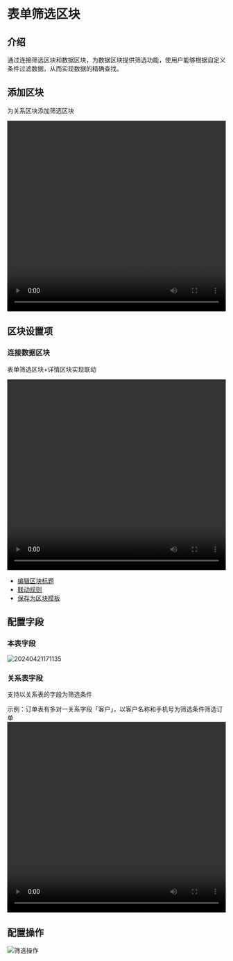 # 表单筛选区块

## 介绍

通过连接筛选区块和数据区块，为数据区块提供筛选功能，使用户能够根据自定义条件过滤数据，从而实现数据的精确查找。

## 添加区块

为关系区块添加筛选区块

  <video width="100%" height="440" controls>
      <source src="https://nocobase-docs.oss-cn-beijing.aliyuncs.com/20240408205156.mp4" type="video/mp4">
    </video>

## 区块设置项

### 连接数据区块

表单筛选区块+详情区块实现联动

  <video width="100%" height="440" controls>
      <source src="https://nocobase-docs.oss-cn-beijing.aliyuncs.com/20240421170947.mp4" type="video/mp4">
    </video>

- [编辑区块标题](/handbook/ui/blocks/block-settings/block-title)
- [联动规则](/handbook/ui/blocks/block-settings/linkage-rule)
- [保存为区块模板](/handbook/ui/blocks/block-settings/block-template)

## 配置字段

### 本表字段

![20240421171135](https://nocobase-docs.oss-cn-beijing.aliyuncs.com/20240421171135.png)

### 关系表字段

支持以关系表的字段为筛选条件

示例：订单表有多对一关系字段「客户」，以客户名称和手机号为筛选条件筛选订单
<video width="100%" height="440" controls>
<source src="https://nocobase-docs.oss-cn-beijing.aliyuncs.com/20240421171437.mp4" type="video/mp4">
</video>

## 配置操作

![筛选操作](https://nocobase-docs.oss-cn-beijing.aliyuncs.com/20240421171839.png)
